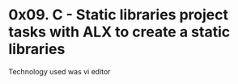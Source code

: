 # 0x09. C - Static libraries project tasks with ALX to create a static libraries
Technology used was vi editor
